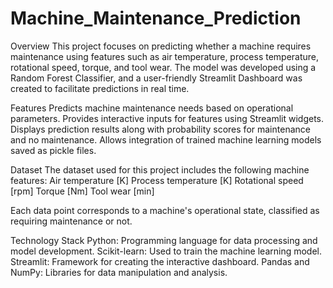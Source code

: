 # Machine_Maintenance_Prediction
Overview
This project focuses on predicting whether a machine requires maintenance using features such as air temperature, process temperature, rotational speed, torque, and tool wear. The model was developed using a Random Forest Classifier, and a user-friendly Streamlit Dashboard was created to facilitate predictions in real time.

Features
Predicts machine maintenance needs based on operational parameters.
Provides interactive inputs for features using Streamlit widgets.
Displays prediction results along with probability scores for maintenance and no maintenance.
Allows integration of trained machine learning models saved as pickle files.

Dataset
The dataset used for this project includes the following machine features:
Air temperature [K]
Process temperature [K]
Rotational speed [rpm]
Torque [Nm]
Tool wear [min]

Each data point corresponds to a machine's operational state, classified as requiring maintenance or not.

Technology Stack
Python: Programming language for data processing and model development.
Scikit-learn: Used to train the machine learning model.
Streamlit: Framework for creating the interactive dashboard.
Pandas and NumPy: Libraries for data manipulation and analysis.
